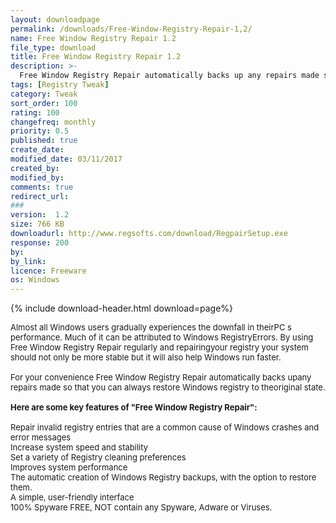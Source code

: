 ```yaml
---
layout: downloadpage
permalink: /downloads/Free-Window-Registry-Repair-1,2/
name: Free Window Registry Repair 1.2
file_type: download
title: Free Window Registry Repair 1.2
description: >-
  Free Window Registry Repair automatically backs up any repairs made so that you can always restore Windows registry
tags: [Registry Tweak]
category: Tweak
sort_order: 100
rating: 100
changefreq: monthly
priority: 0.5
published: true
create_date: 
modified_date: 03/11/2017
created_by: 
modified_by: 
comments: true
redirect_url: 
### 
version:  1.2
size: 766 KB
downloadurl: http://www.regsofts.com/download/RegpairSetup.exe
response: 200
by: 
by_link: 
licence: Freeware
os: Windows
---
```


{% include download-header.html download=page%}

<p style="fix-download-text !important">
<p><font size="2"><p>Almost all Windows users gradually experiences the downfall in theirPC s performance. Much of it can be attributed to Windows RegistryErrors. By using Free Window Registry Repair regularly and repairingyour registry your system should not only be more stable but it will also help Windows run faster. <br />
<br />
For your convenience Free Window Registry Repair automatically backs upany repairs made so that you can always restore Windows registry to theoriginal state.<br />
<br />
<span><strong>Here are some key features of "Free Window Registry Repair":</strong></span><br />
<br />
Repair invalid registry entries that are a common cause of Windows crashes and error messages<br />
Increase system speed and stability<br />
Set a variety of Registry cleaning preferences<br />
Improves system performance<br />
The automatic creation of Windows Registry backups, with the option to restore them. <br />
A simple, user-friendly interface<br />
100% Spyware FREE, NOT contain any Spyware, Adware or Viruses.</p></p></p>
